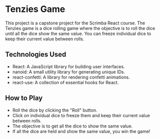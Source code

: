 # Tenzies Game

This project is a capstone project for the Scrimba React course. The Tenzies game is a dice rolling game where the objective is to roll the dice until all the dice show the same value. You can freeze individual dice to keep their current value between rolls.

## Technologies Used

- React: A JavaScript library for building user interfaces.
- nanoid: A small utility library for generating unique IDs.
- react-confetti: A library for rendering confetti animations.
- react-use: A collection of essential hooks for React.

## How to Play

- Roll the dice by clicking the "Roll" button.
- Click on individual dice to freeze them and keep their current value between rolls.
- The objective is to get all the dice to show the same value.
- If all the dice are held and show the same value, you win the game!